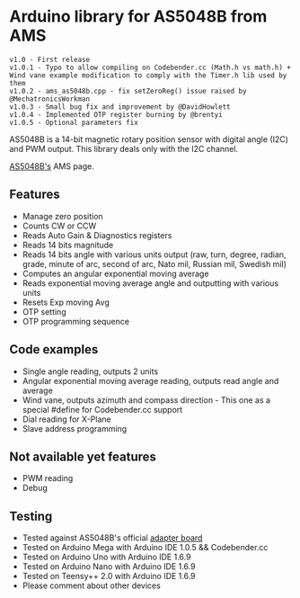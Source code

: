 Arduino library for AS5048B from AMS
==============

	v1.0 - First release
	v1.0.1 - Typo to allow compiling on Codebender.cc (Math.h vs math.h) + Wind vane example modification to comply with the Timer.h lib used by them
	v1.0.2 - ams_as5048b.cpp - fix setZeroReg() issue raised by @MechatronicsWorkman
	v1.0.3 - Small bug fix and improvement by @DavidHowlett
	v1.0.4 - Implemented OTP register burning by @brentyi
	v1.0.5 - Optional parameters fix

AS5048B is a 14-bit magnetic rotary position sensor with digital angle (I2C) and PWM output.
This library deals only with the I2C channel.


[AS5048B's](http://www.ams.com/eng/Products/Position-Sensors/Magnetic-Rotary-Position-Sensors/AS5048B) AMS page.

## Features ##
- Manage zero position
- Counts CW or CCW
- Reads Auto Gain & Diagnostics registers
- Reads 14 bits magnitude
- Reads 14 bits angle with various units output (raw, turn, degree, radian, grade, minute of arc, second of arc, Nato mil, Russian mil, Swedish mil)
- Computes an angular exponential moving average
- Reads exponential moving average angle and outputting with various units
- Resets Exp moving Avg
- OTP setting
- OTP programming sequence

## Code examples ##
- Single angle reading, outputs 2 units
- Angular exponential moving average reading, outputs read angle and average
- Wind vane, outputs azimuth and compass direction - This one as a special #define for Codebender.cc support
- Dial reading for X-Plane
- Slave address programming

## Not available yet features ##
- PWM reading
- Debug

## Testing ##
- Tested against AS5048B's official [adapter board](http://www.ams.com/eng/Support/Demoboards/Position-Sensors/Rotary-Magnetic-Position-Sensors/AS5048B-Adapterboard)
- Tested on Arduino Mega with Arduino IDE 1.0.5 && Codebender.cc
- Tested on Arduino Uno with Arduino IDE 1.6.9
- Tested on Arduino Nano with Arduino IDE 1.6.9
- Tested on Teensy++ 2.0 with Arduino IDE 1.6.9
- Please comment about other devices
